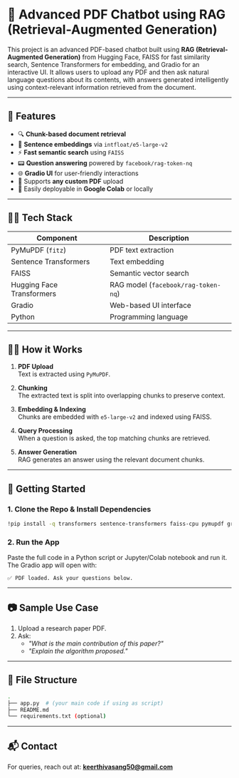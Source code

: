 # 🤖 Advanced PDF Chatbot using RAG (Retrieval-Augmented Generation)

This project is an advanced PDF-based chatbot built using **RAG (Retrieval-Augmented Generation)** from Hugging Face, FAISS for fast similarity search, Sentence Transformers for embedding, and Gradio for an interactive UI. It allows users to upload any PDF and then ask natural language questions about its contents, with answers generated intelligently using context-relevant information retrieved from the document.

---

## 📌 Features

- 🔍 **Chunk-based document retrieval**
- 🧠 **Sentence embeddings** via `intfloat/e5-large-v2`
- ⚡ **Fast semantic search** using `FAISS`
- 📟 **Question answering** powered by `facebook/rag-token-nq`
- 🌐 **Gradio UI** for user-friendly interactions
- 📄 Supports **any custom PDF** upload
- 🚀 Easily deployable in **Google Colab** or locally

---

## 👩‍💻 Tech Stack

| Component                 | Description                         |
| ------------------------- | ----------------------------------- |
| PyMuPDF (`fitz`)          | PDF text extraction                 |
| Sentence Transformers     | Text embedding                      |
| FAISS                     | Semantic vector search              |
| Hugging Face Transformers | RAG model (`facebook/rag-token-nq`) |
| Gradio                    | Web-based UI interface              |
| Python                    | Programming language                |

---

## 🧑‍💻 How it Works

1. **PDF Upload**  
   Text is extracted using `PyMuPDF`.

2. **Chunking**  
   The extracted text is split into overlapping chunks to preserve context.

3. **Embedding & Indexing**  
   Chunks are embedded with `e5-large-v2` and indexed using FAISS.

4. **Query Processing**  
   When a question is asked, the top matching chunks are retrieved.

5. **Answer Generation**  
   RAG generates an answer using the relevant document chunks.

---

## 🚀 Getting Started

### 1. Clone the Repo & Install Dependencies

```bash
!pip install -q transformers sentence-transformers faiss-cpu pymupdf gradio
```

### 2. Run the App

Paste the full code in a Python script or Jupyter/Colab notebook and run it. The Gradio app will open with:

```
✅ PDF loaded. Ask your questions below.
```

---

## 📷 Sample Use Case

1. Upload a research paper PDF.
2. Ask:
   - *"What is the main contribution of this paper?"*
   - *"Explain the algorithm proposed."*

---

## 📁 File Structure

```bash
.
├── app.py  # (your main code if using as script)
├── README.md
└── requirements.txt (optional)
```

---

## 📬 Contact

For queries, reach out at: **keerthivasang50@gmail.com**
